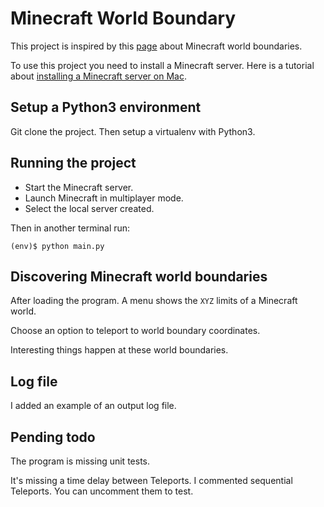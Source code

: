 # Minecraft World Boundary

This project is inspired by this <a href="https://minecraft.gamepedia.com/World_boundary" target="_blank">page</a> about Minecraft world boundaries.

To use this project you need to install a Minecraft server. Here is a tutorial about <a href="https://www.tomordonez.com/installing-minecraft-server-mac.html">installing a Minecraft server on Mac</a>.

## Setup a Python3 environment

Git clone the project. Then setup a virtualenv with Python3.

## Running the project

* Start the Minecraft server.
* Launch Minecraft in multiplayer mode.
* Select the local server created.

Then in another terminal run:

    (env)$ python main.py

## Discovering Minecraft world boundaries

After loading the program. A menu shows the `XYZ` limits of a Minecraft world.

Choose an option to teleport to world boundary coordinates.

Interesting things happen at these world boundaries.

## Log file

I added an example of an output log file.

## Pending todo

The program is missing unit tests.

It's missing a time delay between Teleports. I commented sequential Teleports. You can uncomment them to test.
